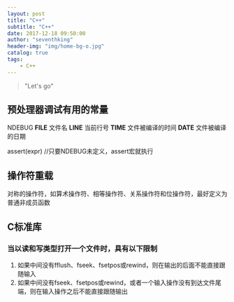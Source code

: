 ```yaml
---
layout: post
title: "C++"
subtitle: "C++"
date: 2017-12-18 09:50:00
author: "seventhking"
header-img: "img/home-bg-o.jpg"
catalog: true
tags:
    - C++
---
```


> "Let's go"

## 预处理器调试有用的常量
NDEBUG
__FILE__ 文件名
__LINE__ 当前行号
__TIME__ 文件被编译的时间
__DATE__ 文件被编译的日期


assert(expr)  //只要NDEBUG未定义，assert宏就执行


## 操作符重载
对称的操作符，如算术操作符、相等操作符、关系操作符和位操作符，最好定义为普通非成员函数



## C标准库

### 当以读和写类型打开一个文件时，具有以下限制
1. 如果中间没有fflush、fseek、fsetpos或rewind，则在输出的后面不能直接跟随输入  
2. 如果中间没有fseek、fsetpos或rewind，或者一个输入操作没有到达文件尾端，则在输入操作之后不能直接跟随输出  
